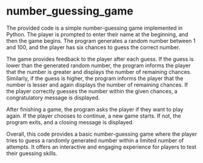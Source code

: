 # number_guessing_game
The provided code is a simple number-guessing game implemented in Python. The player is prompted to enter their name at the beginning, and then the game begins. The program generates a random number between 1 and 100, and the player has six chances to guess the correct number.

The game provides feedback to the player after each guess. If the guess is lower than the generated random number, the program informs the player that the number is greater and displays the number of remaining chances. Similarly, if the guess is higher, the program informs the player that the number is lesser and again displays the number of remaining chances. If the player correctly guesses the number within the given chances, a congratulatory message is displayed.

After finishing a game, the program asks the player if they want to play again. If the player chooses to continue, a new game starts. If not, the program exits, and a closing message is displayed.

Overall, this code provides a basic number-guessing game where the player tries to guess a randomly generated number within a limited number of attempts. It offers an interactive and engaging experience for players to test their guessing skills.

